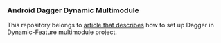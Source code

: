
### Android Dagger Dynamic Multimodule

This repository belongs to [article that describes](https://blog.thefuntasty.com/dagger-2-in-android-dynamic-multimodule-project-c90954630615) how to set up Dagger in Dynamic-Feature multimodule project.
